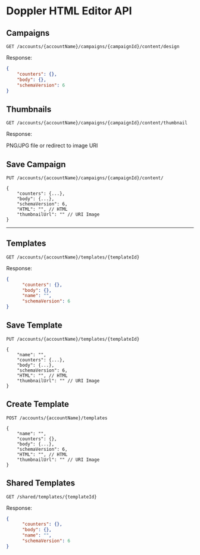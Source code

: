 # Doppler HTML Editor API

## Campaigns

```http
GET /accounts/{accountName}/campaigns/{campaignId}/content/design
```

Response:

```json
{
	"counters": {},
	"body": {},
	"schemaVersion": 6
}
```

## Thumbnails

```http
GET /accounts/{accountName}/campaigns/{campaignId}/content/thumbnail
```

Response:

PNG/JPG file or redirect to image URI

## Save Campaign

```http
PUT /accounts/{accountName}/campaigns/{campaignId}/content/

{
	"counters": {...},
	"body": {...},
	"schemaVersion": 6,
	"HTML": "",	// HTML
	"thumbnailUrl": "" // URI Image
}
```

---

## Templates

```http
GET /accounts/{accountName}/templates/{templateId}
```

Response:

```json
{
	  "counters": {},
	  "body": {},
	  "name": "",
	  "schemaVersion": 6
}
```

## Save Template

```http
PUT /accounts/{accountName}/templates/{templateId}

{
	"name": "",
	"counters": {...},
	"body": {...},
	"schemaVersion": 6,
	"HTML": "",	// HTML
	"thumbnailUrl": "" // URI Image
}
```

## Create Template

```http
POST /accounts/{accountName}/templates

{
	"name": "",
	"counters": {},
	"body": {...},
	"schemaVersion": 6,
	"HTML": "",	// HTML
	"thumbnailUrl": "" // URI Image
}
```

## Shared Templates

```http
GET /shared/templates/{templateId}
```

Response:

```json
{
	  "counters": {},
	  "body": {},
	  "name": "",
	  "schemaVersion": 6
}
```
